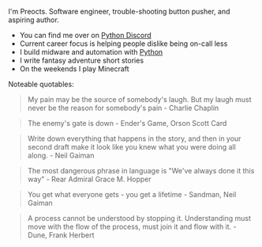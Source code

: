 I'm Preocts. Software engineer, trouble-shooting button pusher, and aspiring
author.

* You can find me over on [Python Discord](https://discord.gg/python)
* Current career focus is helping people dislike being on-call less
* I build midware and automation with [Python](https://python.org)
* I write fantasy adventure short stories
* On the weekends I play Minecraft

Noteable quotables:

> My pain may be the source of somebody's laugh. But my laugh must never be the
> reason for somebody's pain - Charlie Chaplin

> The enemy's gate is down - Ender's Game, Orson Scott Card

>  Write down everything that happens in the story, and then in your second
>  draft make it look like you knew what you were doing all along. - Neil Gaiman

> The most dangerous phrase in language is "We've always done it this way" -
> Rear Admiral Grace M. Hopper

> You get what everyone gets - you get a lifetime - Sandman, Neil Gaiman

> A process cannot be understood by stopping it. Understanding must move with
> the flow of the process, must join it and flow with it. - Dune, Frank Herbert